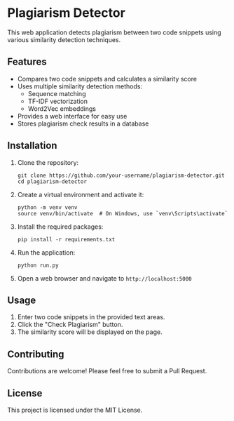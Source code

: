 # Plagiarism Detector

This web application detects plagiarism between two code snippets using various similarity detection techniques.

## Features

- Compares two code snippets and calculates a similarity score
- Uses multiple similarity detection methods:
  - Sequence matching
  - TF-IDF vectorization
  - Word2Vec embeddings
- Provides a web interface for easy use
- Stores plagiarism check results in a database

## Installation

1. Clone the repository:
   ```
   git clone https://github.com/your-username/plagiarism-detector.git
   cd plagiarism-detector
   ```

2. Create a virtual environment and activate it:
   ```
   python -m venv venv
   source venv/bin/activate  # On Windows, use `venv\Scripts\activate`
   ```

3. Install the required packages:
   ```
   pip install -r requirements.txt
   ```

4. Run the application:
   ```
   python run.py
   ```

5. Open a web browser and navigate to `http://localhost:5000`

## Usage

1. Enter two code snippets in the provided text areas.
2. Click the "Check Plagiarism" button.
3. The similarity score will be displayed on the page.

## Contributing

Contributions are welcome! Please feel free to submit a Pull Request.

## License

This project is licensed under the MIT License.